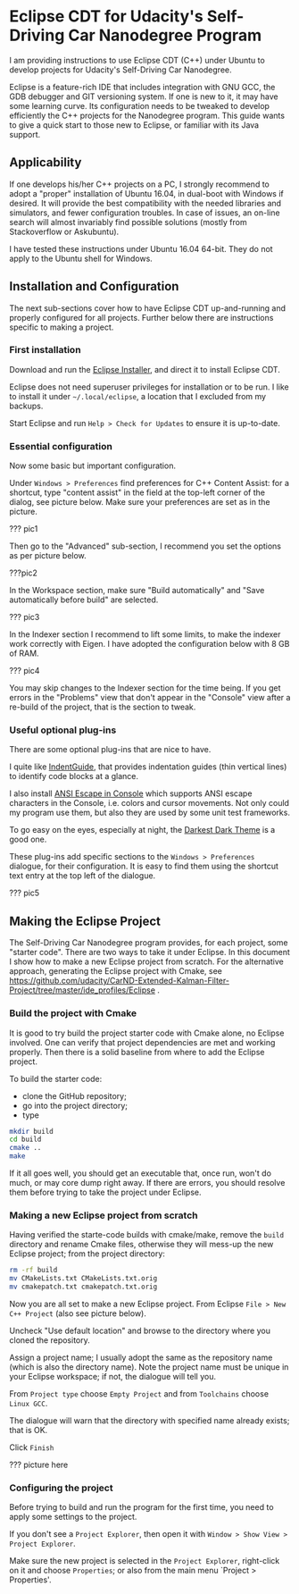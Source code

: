 # Eclipse CDT for  Udacity's Self-Driving Car Nanodegree Program

I am providing instructions to use Eclipse CDT (C++) under Ubuntu to develop projects for Udacity's Self-Driving Car Nanodegree.  

Eclipse is a feature-rich IDE that includes integration with GNU GCC, the GDB debugger and GIT versioning system. If one is new to it, it may have some learning curve. Its configuration needs to be tweaked to develop efficiently the C++ projects for the Nanodegree program. This guide wants to give a quick start to those new to Eclipse, or familiar with its Java support.

## Applicability 
 
If one develops his/her C++ projects on a PC, I strongly recommend to adopt a "proper" installation of Ubuntu 16.04, in dual-boot with Windows if desired. It will provide the best compatibility with the needed libraries and simulators, and fewer configuration troubles. In case of issues, an on-line search will almost invariably find possible solutions (mostly from Stackoverflow or Askubuntu).
  
I have tested these instructions under Ubuntu 16.04 64-bit. They do not apply to the Ubuntu shell for Windows.

## Installation and Configuration

The next sub-sections cover how to have Eclipse CDT up-and-running and properly configured for all projects. Further below there are instructions specific to making a project.

### First installation

Download and run the [Eclipse Installer](http://www.eclipse.org/downloads/eclipse-packages/), and direct it to install Eclipse CDT.

Eclipse does not need superuser privileges for installation or to be run. I like to install it under `~/.local/eclipse`, a location that I excluded from my backups.

Start Eclipse and run `Help > Check for Updates` to ensure it is up-to-date.

### Essential configuration

Now some basic but important configuration.

Under `Windows > Preferences` find preferences for C++ Content Assist: for a shortcut, type "content assist" in the field at the top-left corner of the dialog, see picture below. Make sure your preferences are set as in the picture.
 
 ??? pic1
 
 Then go to the "Advanced" sub-section, I recommend you set the options as per picture below.
 
 ???pic2
 
 In the Workspace section, make sure "Build automatically" and "Save automatically before build" are selected.
 
 ??? pic3
 
 In the Indexer section I recommend to lift some limits, to make the indexer work correctly with Eigen. I have adopted the configuration below with 8 GB of RAM.
 
 ??? pic4
 
 You may skip changes to the Indexer section for the time being. If you get errors in the "Problems" view that don't appear in the "Console" view after a re-build of the project, that is the section to tweak. 

### Useful optional plug-ins

There are some optional plug-ins that are nice to have.

I quite like [IndentGuide](https://sschaef.github.io/IndentGuide/), that provides indentation guides (thin vertical lines) to identify code blocks at a glance.

I also install [ANSI Escape in Console](https://marketplace.eclipse.org/content/ansi-escape-console) which supports ANSI escape characters in the Console, i.e. colors and cursor movements. Not only could my program use them, but also they are used by some unit test frameworks. 

To go easy on the eyes, especially at night, the [Darkest Dark Theme](https://marketplace.eclipse.org/content/darkest-dark-theme) is a good one.

These plug-ins add specific sections to the `Windows > Preferences` dialogue, for their configuration. It is easy to find them using the shortcut text entry at the top left of the dialogue. 

??? pic5

## Making the Eclipse Project

The Self-Driving Car Nanodegree program provides, for each project, some "starter code". There are two ways to take it under Eclipse. In this document I show how to make a new Eclipse project from scratch. For the alternative approach, generating the Eclipse project with Cmake, see https://github.com/udacity/CarND-Extended-Kalman-Filter-Project/tree/master/ide_profiles/Eclipse .

### Build the project with Cmake

It is good to try build the project starter code with Cmake alone, no Eclipse involved. One can verify that project dependencies are met and working properly. Then there is a solid baseline from where to add the Eclipse project.

To build the starter code:
* clone the GitHub repository;
* go into the project directory;
* type

```bash
mkdir build
cd build
cmake ..
make
```

If it all goes well, you should get an executable that, once run, won't do much, or may core dump right away. If there are errors, you should resolve them before trying to take the project under Eclipse.

### Making a new Eclipse project from scratch

Having verified the starte-code builds with cmake/make, remove the `build` directory and rename Cmake files, otherwise they will mess-up the new Eclipse project; from the project directory:
 
```bash
rm -rf build
mv CMakeLists.txt CMakeLists.txt.orig
mv cmakepatch.txt cmakepatch.txt.orig
```
Now you are all set to make a new Eclipse project. From Eclipse `File > New C++ Project` (also see picture below).

Uncheck "Use default location" and browse to the directory where you cloned the repository.

Assign a project name; I usually adopt the same as the repository name (which is also the directory name). Note the project name must be unique in your Eclipse workspace; if not, the dialogue will tell you.

From `Project type` choose `Empty Project` and from `Toolchains` choose `Linux GCC`.

The dialogue will warn that the directory with specified name already exists; that is OK.

Click `Finish`

??? picture here

### Configuring the project

Before trying to build and run the program for the first time, you need to apply some settings to the project.

If you don't see a `Project Explorer`, then open it with `Window > Show View > Project Explorer`.

Make sure the new project is selected in the `Project Explorer`, right-click on it and choose `Properties`; or also from the main menu `Project > Properties'.









